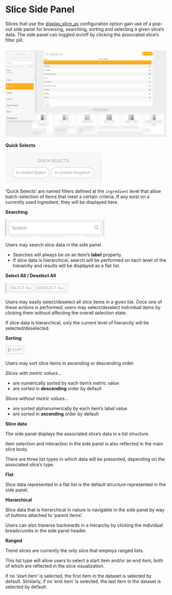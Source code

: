 # Slice Side Panel

Slices that use the [display\_slice\_as](https://docs.juiceboxdata.com/projects/juicebox/topics/juicebox_reference/slices/common_configuration.html#display-slice-as) configuration option gain use of a pop-out side panel for browsing, searching, sorting and selecting a given slice’s data. The side panel can toggled on/off by clicking the associated slice’s filter pill.

![](../../.gitbook/assets/side-panel-main.png)

**Quick Selects**

![](../../.gitbook/assets/side-panel-quick-selects-detail.png)

‘Quick Selects’ are named filters defined at the `ingredient` level that allow batch-selection of items that meet a certain criteria. If any exist on a currently used ingredient, they will be displayed here.

**Searching**

![](../../.gitbook/assets/side-panel-search-detail.png)

Users may search slice data in the side panel.

* Searches will always be on an item’s **label** property.
* If slice data is hierarchical, search will be performed on each level of the hierarchy and results will be displayed as a flat list.

**Select All / Deselect All**

![](../../.gitbook/assets/side-panel-select-detail.png)

Users may easily select/deselect all slice items in a given list. Once one of these actions is performed, users may select/deselect individual items by clicking them without affecting the overall selection state.

If slice data is hierarchical, only the current level of hierarchy will be selected/deselected.

**Sorting**

![](../../.gitbook/assets/side-panel-sort-detail.png)

Users may sort slice items in ascending or descending order.

_Slices with metric values…_

* are numerically sorted by each item’s metric value
* are sorted in **descending** order by default

_Slices without metric values…_

* are sorted alphanumerically by each item’s label value
* are sorted in **ascending** order by default

**Slice data**

The side panel displays the associated slice’s data in a list structure.

Item selection and interaction in the side panel is also reflected in the main slice body.

There are three list types in which data will be presented, depending on the associated slice’s type.

**Flat**

Slice data represented in a flat list is the default structure represented in the side panel.

**Hierarchical**

Slice data that is hierarchical in nature is navigable in the side panel by way of buttons attached to ‘parent items’.

Users can also traverse backwards in a hierarchy by clicking the individual breadcrumbs in the side panel header.

**Ranged**

Trend slices are currently the only slice that employs ranged lists.

This list type will allow users to select a start item and/or an end item, both of which are reflected in the slice visualization.

If no ‘start item’ is selected, the first item in the dataset is selected by default. Similarly, if no ‘end item’ is selected, the last item in the dataset is selected by default.

